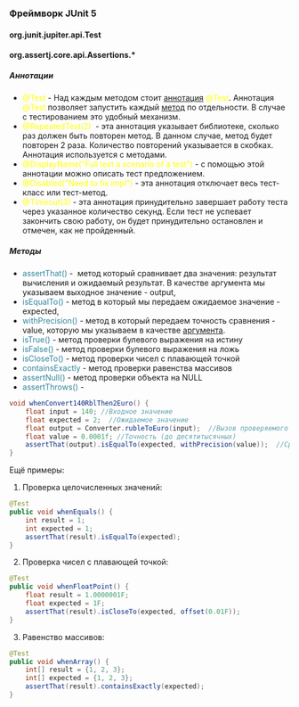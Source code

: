 ### Фреймворк JUnit 5
#### org.junit.jupiter.api.Test
#### org.assertj.core.api.Assertions.*
##### Аннотации
- <font color="#ffff00">@Test</font> - Над каждым методом стоит [аннотация](_Термины.md#Аннотация) <font color="#ffff00">@Test</font>. Аннотация <font color="#ffff00">@Test</font> позволяет запустить каждый [метод](_Термины.md#Метод) по отдельности. В случае с тестированием это удобный механизм.
- <font color="#ffff00">@RepeatedTest(2)</font>  - эта аннотация указывает библиотеке, сколько раз должен быть повторен метод. В данном случае, метод будет повторен 2 раза. Количество повторений указывается в скобках. Аннотация используется с методами.
- <font color="#ffff00">@DisplayName("Full text a scenario of a test")</font> - с помощью этой аннотации можно описать тест предложением.
- <font color="#ffff00">@Disabled</font><font color="#ffff00">("Need to fix impl")</font> - эта аннотация отключает весь тест-класс или тест-метод.
- <font color="#ffff00">@Timeout(3)</font> - эта аннотация принудительно завершает работу теста через указанное количество секунд. Если тест не успевает закончить свою работу, он будет принудительно остановлен и отмечен, как не пройденный.
##### Методы
- <font color="#31859b">assertThat()</font> -  метод который сравнивает два значения: результат вычисления и ожидаемый результат. В качестве аргумента мы указываем выходное значение - output, 
- <font color="#31859b">isEqualTo()</font> - метод в который мы передаем ожидаемое значение - expected, 
- <font color="#31859b">withPrecision()</font> - метод в который передаем точность сравнения - value, которую мы указываем в качестве [аргумента](6.%20Методы.md#Создание%20метода).
- <font color="#31859b">isTrue()</font> - метод проверки булевого выражения на истину
- <font color="#31859b">isFalse()</font> - метод проверки булевого выражения на ложь
- <font color="#31859b">isCloseTo()</font> - метод проверки чисел с плавающей точкой
- <font color="#31859b">containsExactly</font> - метод проверки равенства массивов
- <font color="#31859b">assertNull()</font> - метод проверки объекта на NULL
- <font color="#31859b">assertThrows()</font> - 
```java
void whenConvert140RblThen2Euro() {  
    float input = 140; //Входное значение
    float expected = 2;  //Ожидаемое значение
    float output = Converter.rubleToEuro(input);  //Вызов проверяемого метода
    float value = 0.0001f; //Точность (до десятитысячных)
    assertThat(output).isEqualTo(expected, withPrecision(value));  //Сравнение
}
```

Ещё примеры:
1. Проверка целочисленных значений:
```java
@Test
public void whenEquals() {
    int result = 1;
    int expected = 1;
    assertThat(result).isEqualTo(expected);
}
```

2. Проверка чисел с плавающей точкой:
```java
@Test
public void whenFloatPoint() {
    float result = 1.0000001F;
    float expected = 1F;
    assertThat(result).isCloseTo(expected, offset(0.01F));
}
```

3. Равенство массивов:
```java
@Test
public void whenArray() {
    int[] result = {1, 2, 3};
    int[] expected = {1, 2, 3};
    assertThat(result).containsExactly(expected);
}
```